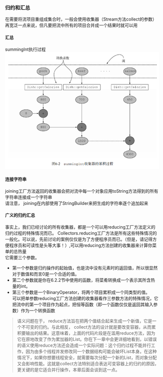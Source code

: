 ### 归约和汇总
在需要将流项目重组成集合时，一般会使用收集器（Stream方法collect的参数）再宽泛一点来说，但凡要把流中所有的项目合并成一个结果时就可以用  

#### 汇总
summingInt执行过程  
![Alt summingInt_flow](image/summingInt_flow.PNG)  

#### 连接字符串
joining工厂方法返回的收集器会把对流中每一个对象应用toString方法得到的所有字符串连接成一个字符串  
请注意， joining在内部使用了StringBuilder来把生成的字符串逐个追加起来  

#### 广义的归约汇总
事实上，我们已经讨论的所有收集器，都是一个可以用reducing工厂方法定义的归约过程的特殊情况而已。 Collectors.reducing工厂方法是所有这些特殊情况的一般化。可以说，先前讨论的案例仅仅是为了方便程序员而已。（但是，请记得方便程序员和可读性是头等大事！）,可以用reducing方法创建的收集器来计算你菜单的总热量  
它需要三个参数。  
* 第一个参数是归约操作的起始值，也是流中没有元素时的返回值，所以很显然对于数值和而言0是一个合适的值。
* 第二个参数就是你在6.2.2节中使用的函数，将菜肴转换成一个表示其所含热量的int。
* 第三个参数是一个BinaryOperator，将两个项目累积成一个同类型的值。  
可以把单参数reducing工厂方法创建的收集器看作三参数方法的特殊情况，它把流中的第一个项目作为起点，把恒等函数（即一个函数仅仅是返回其输入参数）作为一个转换函数  
>语义问题在于， reduce方法旨在把两个值结合起来生成一个新值，它是一个不可变的归约。与此相反， collect方法的设计就是要改变容器，从而累积要输出的结果。这意味着，上面的代码片段是在滥用reduce方法，因为它在原地改变了作为累加器的List。你在下一章中会更详细地看到，以错误的语义使用reduce方法还会造成一个实际问题：这个归约过程不能并行工作，因为由多个线程并发修改同一个数据结构可能会破坏List本身。在这种情况下，如果你想要线程安全，就需要每次分配一个新的List，而对象分配又会影响性能。这就是collect方法特别适合表达可变容器上的归约的原因，更关键的是它适合并行操作，本章后面会谈到这一点。  
